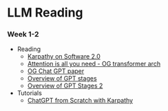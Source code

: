 # LLM Reading

### Week 1-2
- Reading
    - [Karpathy on Software 2.0](https://karpathy.medium.com/software-2-0-a64152b37c35)
    - [Attention is all you need - OG transformer arch](https://arxiv.org/abs/1706.03762)
    - [OG Chat GPT paper](https://arxiv.org/abs/2005.14165)
    - [Overview of GPT stages](https://openai.com/research/instruction-following)
    - [Overview of GPT Stages 2](https://openai.com/blog/chatgpt)
- Tutorials
    - [ChatGPT from Scratch with Karpathy](https://www.youtube.com/watch?v=kCc8FmEb1nY)

